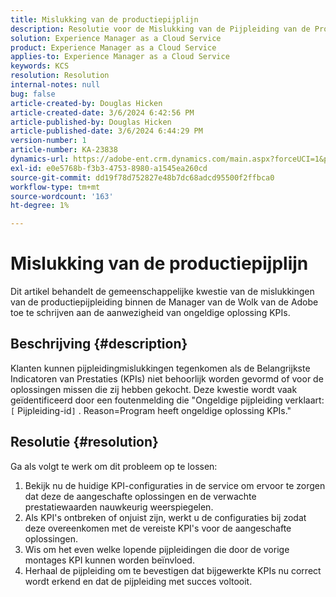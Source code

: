 ```yaml
---
title: Mislukking van de productiepijplijn
description: Resolutie voor de Mislukking van de Pijpleiding van de Productie wegens Ongeldige Oplossing KPIs
solution: Experience Manager as a Cloud Service
product: Experience Manager as a Cloud Service
applies-to: Experience Manager as a Cloud Service
keywords: KCS
resolution: Resolution
internal-notes: null
bug: false
article-created-by: Douglas Hicken
article-created-date: 3/6/2024 6:42:56 PM
article-published-by: Douglas Hicken
article-published-date: 3/6/2024 6:44:29 PM
version-number: 1
article-number: KA-23838
dynamics-url: https://adobe-ent.crm.dynamics.com/main.aspx?forceUCI=1&pagetype=entityrecord&etn=knowledgearticle&id=e7810c56-e9db-ee11-904d-6045bd006793
exl-id: e0e5768b-f3b3-4753-8980-a1545ea260cd
source-git-commit: dd19f78d752827e48b7dc68adcd95500f2ffbca0
workflow-type: tm+mt
source-wordcount: '163'
ht-degree: 1%

---
```


# Mislukking van de productiepijplijn


Dit artikel behandelt de gemeenschappelijke kwestie van de mislukkingen van de productiepijpleiding binnen de Manager van de Wolk van de Adobe toe te schrijven aan de aanwezigheid van ongeldige oplossing KPIs.

## Beschrijving {#description}


Klanten kunnen pijpleidingmislukkingen tegenkomen als de Belangrijkste Indicatoren van Prestaties (KPIs) niet behoorlijk worden gevormd of voor de oplossingen missen die zij hebben gekocht. Deze kwestie wordt vaak geïdentificeerd door een foutenmelding die &quot;Ongeldige pijpleiding verklaart: `[` Pijpleiding-id`]` . Reason=Program heeft ongeldige oplossing KPIs.&quot;


## Resolutie {#resolution}


Ga als volgt te werk om dit probleem op te lossen:
1. Bekijk nu de huidige KPI-configuraties in de service om ervoor te zorgen dat deze de aangeschafte oplossingen en de verwachte prestatiewaarden nauwkeurig weerspiegelen.
2. Als KPI&#39;s ontbreken of onjuist zijn, werkt u de configuraties bij zodat deze overeenkomen met de vereiste KPI&#39;s voor de aangeschafte oplossingen.
3. Wis om het even welke lopende pijpleidingen die door de vorige montages KPI kunnen worden beïnvloed.
4. Herhaal de pijpleiding om te bevestigen dat bijgewerkte KPIs nu correct wordt erkend en dat de pijpleiding met succes voltooit.
